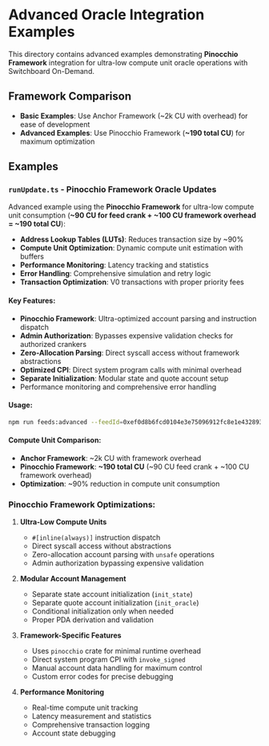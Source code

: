 # Advanced Oracle Integration Examples

This directory contains advanced examples demonstrating **Pinocchio Framework** integration for ultra-low compute unit oracle operations with Switchboard On-Demand.

## Framework Comparison

- **Basic Examples**: Use Anchor Framework (~2k CU with overhead) for ease of development
- **Advanced Examples**: Use Pinocchio Framework (**~190 total CU**) for maximum optimization

## Examples

### `runUpdate.ts` - Pinocchio Framework Oracle Updates
Advanced example using the **Pinocchio Framework** for ultra-low compute unit consumption (**~90 CU for feed crank + ~100 CU framework overhead = ~190 total CU**):

- **Address Lookup Tables (LUTs)**: Reduces transaction size by ~90%
- **Compute Unit Optimization**: Dynamic compute unit estimation with buffers
- **Performance Monitoring**: Latency tracking and statistics
- **Error Handling**: Comprehensive simulation and retry logic
- **Transaction Optimization**: V0 transactions with proper priority fees

#### Key Features:
- **Pinocchio Framework**: Ultra-optimized account parsing and instruction dispatch
- **Admin Authorization**: Bypasses expensive validation checks for authorized crankers
- **Zero-Allocation Parsing**: Direct syscall access without framework abstractions
- **Optimized CPI**: Direct system program calls with minimal overhead
- **Separate Initialization**: Modular state and quote account setup
- Performance monitoring and comprehensive error handling

#### Usage:
```bash
npm run feeds:advanced --feedId=0xef0d8b6fcd0104e3e75096912fc8e1e432893da4f18faedaacca7e5875da620f
```

#### Compute Unit Comparison:
- **Anchor Framework**: ~2k CU with framework overhead
- **Pinocchio Framework**: **~190 total CU** (~90 CU feed crank + ~100 CU framework overhead)
- **Optimization**: ~90% reduction in compute unit consumption

### Pinocchio Framework Optimizations:

1. **Ultra-Low Compute Units**
   - `#[inline(always)]` instruction dispatch
   - Direct syscall access without abstractions
   - Zero-allocation account parsing with `unsafe` operations
   - Admin authorization bypassing expensive validation

2. **Modular Account Management**
   - Separate state account initialization (`init_state`)
   - Separate quote account initialization (`init_oracle`)
   - Conditional initialization only when needed
   - Proper PDA derivation and validation

3. **Framework-Specific Features**
   - Uses `pinocchio` crate for minimal runtime overhead
   - Direct system program CPI with `invoke_signed`
   - Manual account data handling for maximum control
   - Custom error codes for precise debugging

4. **Performance Monitoring**
   - Real-time compute unit tracking
   - Latency measurement and statistics
   - Comprehensive transaction logging
   - Account state debugging